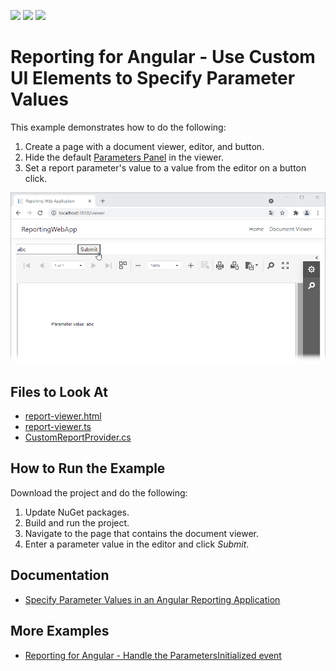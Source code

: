 <!-- default badges list -->
![](https://img.shields.io/endpoint?url=https://codecentral.devexpress.com/api/v1/VersionRange/411864557/21.2.3%2B)
[![](https://img.shields.io/badge/Open_in_DevExpress_Support_Center-FF7200?style=flat-square&logo=DevExpress&logoColor=white)](https://supportcenter.devexpress.com/ticket/details/T1034311)
[![](https://img.shields.io/badge/📖_How_to_use_DevExpress_Examples-e9f6fc?style=flat-square)](https://docs.devexpress.com/GeneralInformation/403183)
<!-- default badges end -->
# Reporting for Angular - Use Custom UI Elements to Specify Parameter Values

This example demonstrates how to do the following:

1. Create a page with a document viewer, editor, and button.
2. Hide the default [Parameters Panel](https://docs.devexpress.com/XtraReports/402960) in the viewer.
3. Set a report parameter's value to a value from the editor on a button click.

![](Images/reporting-angular-specify-parameter-values.png)

<!-- default file list -->

## Files to Look At

- [report-viewer.html](CS/ReportingWebApp/ClientApp/src/app/reportviewer/report-viewer.html)
- [report-viewer.ts](CS/ReportingWebApp/ClientApp/src/app/reportviewer/report-viewer.ts)
- [CustomReportProvider.cs](CS/ReportingWebApp/Services/CustomReportProvider.cs)

<!-- default file list end -->

## How to Run the Example

Download the project and do the following:

1. Update NuGet packages.
2. Build and run the project.
3. Navigate to the page that contains the document viewer.
4. Enter a parameter value in the editor and click *Submit*.

## Documentation

- [Specify Parameter Values in an Angular Reporting Application](https://docs.devexpress.com/XtraReports/401930)

## More Examples

- [Reporting for Angular - Handle the ParametersInitialized event](https://github.com/DevExpress-Examples/angular-reporting-handle-parameters-initialized-event)
